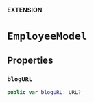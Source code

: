 **EXTENSION**

# `EmployeeModel`

## Properties
### `blogURL`

```swift
public var blogURL: URL?
```
